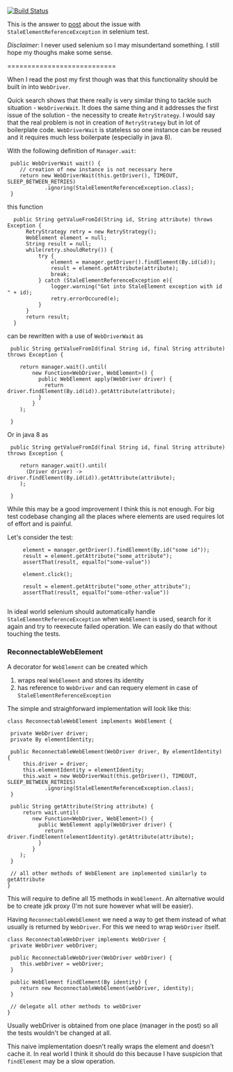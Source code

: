 
[![Build Status](https://travis-ci.org/romank0/selenium-stale-element.svg?branch=master)](https://travis-ci.org/romank0/selenium-stale-element)

This is the answer to [post](http://biercoff.com/found-my-own-solution-for-webdriver-staleelementreferenceexception-problem/) 
about the issue with `StaleElementReferenceException` in selenium test.


_Disclaimer_: I never used selenium so I may misundertand something. I still hope my thoughs make some sense.

===========================

When I read the post my first though was that this functionality should be built in into `WebDriver`.

Quick search shows that there really is very similar thing to tackle such situation - `WebDriverWait`. It does the same thing and it addresses the first issue of the solution - the necessity to create `RetryStrategy`. I would say that the real problem is not in creation of `RetryStrategy` but in lot of boilerplate code. `WebDriverWait` is stateless so one instance can be reused and it requires much less boilerpate (especially in java 8).

With the following definition of `Manager.wait`:

```
 public WebDriverWait wait() {
    // creation of new instance is not necessary here
    return new WebDriverWait(this.getDriver(), TIMEOUT, SLEEP_BETWEEN_RETRIES)
            .ignoring(StaleElementReferenceException.class);
 }

```

this function 

```
  public String getValueFromId(String id, String attribute) throws Exception {
      RetryStrategy retry = new RetryStrategy();
      WebElement element = null;
      String result = null;
      while(retry.shouldRetry()) {
          try {
              element = manager.getDriver().findElement(By.id(id));
              result = element.getAttribute(attribute);
              break;
          } catch (StaleElementReferenceException e){
              logger.warning("Got into StaleElement exception with id " + id);
              retry.errorOccured(e);
          }
      }
      return result;
  }

```

can be rewritten with a use of `WebDriverWait` as

```
 public String getValueFromId(final String id, final String attribute) throws Exception {
        
    return manager.wait().until(
        new Function<WebDriver, WebElement>() {
          public WebElement apply(WebDriver driver) {
            return driver.findElement(By.id(id)).getAttribute(attribute);
          }
        }
    );

 }
```

Or in java 8 as 

```
 public String getValueFromId(final String id, final String attribute) throws Exception {
        
    return manager.wait().until(
      (Driver driver) -> driver.findElement(By.id(id)).getAttribute(attribute);
    );

 }
```

While this may be a good improvement I think this is not enough. For big test codebase changing all the places where elements are used requires lot of effort and is painful.

Let's consider the test:

```
     element = manager.getDriver().findElement(By.id("some id"));
     result = element.getAttribute("some_attribute");
     assertThat(result, equalTo("some-value"))
     
     element.click();
     
     result = element.getAttribute("some_other_attribute");
     assertThat(result, equalTo("some-other-value"))
     
```

In ideal world selenium should automatically handle `StaleElementReferenceException` when `WebElement` is used, search for it again and try to reexecute failed operation. We can easily do that without touching the tests. 


### ReconnectableWebElement

A decorator for `WebElement` can be created which 

1. wraps real `WebElement` and stores its identity
2. has reference to `WebDriver` and can requery element in case of `StaleElementReferenceException`   

The simple and straighforward implementation will look like this:

```
class ReconnectableWebElement implements WebElement {

 private WebDriver driver;
 private By elementIdentity;
 
 public ReconnectableWebElement(WebDriver driver, By elementIdentity) {
     this.driver = driver;
     this.elementIdentity = elementIdentity;
     this.wait = new WebDriverWait(this.getDriver(), TIMEOUT, SLEEP_BETWEEN_RETRIES)
            .ignoring(StaleElementReferenceException.class);
 }
 
 public String getAttribute(String attribute) {
     return wait.until(
        new Function<WebDriver, WebElement>() {
          public WebElement apply(WebDriver driver) {
            return driver.findElement(elementIdentity).getAttribute(attribute);
          }
        }
    );
 }
 
 // all other methods of WebElement are implemented similarly to getAttribute
}
```

This will require to define all 15 methods in `WebElement`. An alternative would be to create jdk proxy (I'm not sure however what will be easier).

Having `ReconnectableWebElement` we need a way to get them instead of what usually is returned by `WebDriver`. For this we need to wrap `WebDriver` itself.

```
class ReconnectableWebDriver implements WebDriver {
 private WebDriver webDriver;
 
 public ReconnectableWebDriver(WebDriver webDriver) {
    this.webDriver = webDriver;
 }
 
 public WebElement findElement(By identity) {
    return new ReconnectableWebElement(webDriver, identity);
 }
 
 // delegate all other methods to webDriver
}

```

Usually webDriver is obtained from one place (manager in the post) so all the tests wouldn't be changed at all.


This naive implementation doesn't really wraps the element and doesn't cache it. In real world I think it should do this because I have suspicion that `findElement` may be a slow operation.
